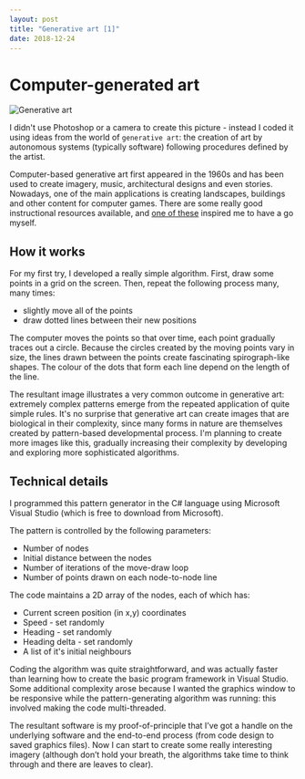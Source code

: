 ```yaml
---
layout: post
title: "Generative art [1]"
date: 2018-12-24
---
```


# Computer-generated art

<img srcset="/assets/images_0001_generative/2018-12-01-140138-500.jpg 500w,
             /assets/images_0001_generative/2018-12-01-140138-1200.jpg 1200w"
     sizes="(max-width: 500px) 500px,
						(max-width: 1200px) 1200px,
            1200px"
     src="/image_test_JPEGs/Image01.1000.jpg" alt="Generative art">

I didn't use Photoshop or a camera to create this picture - instead I coded it using ideas from the world of `generative art`: the creation of art by autonomous systems (typically software) following procedures defined by the artist.

Computer-based generative art first appeared in the 1960s and has been used to create imagery, music, architectural designs and even stories. Nowadays, one of the main applications is creating landscapes, buildings and other content for computer games. There are some really good instructional resources available, and [one of these](https://inconvergent.net/generative/) inspired me to have a go myself.

## How it works

For my first try, I developed a really simple algorithm. First, draw some points in a grid on the screen. Then, repeat the following process many, many times:
* slightly move all of the points
* draw dotted lines between their new positions

The computer moves the points so that over time, each point gradually traces out a circle. Because the circles created by the moving points vary in size, the lines drawn between the points create fascinating spirograph-like shapes. The colour of the dots that form each line depend on the length of the line.

The resultant image illustrates a very common outcome in generative art: extremely complex patterns emerge from the repeated application of quite simple rules. It's no surprise that generative art can create images that are biological in their complexity, since many forms in nature are themselves created by pattern-based developmental process. I'm planning to create more images like this, gradually increasing their complexity by developing and exploring more sophisticated algorithms.

## Technical details

I programmed this pattern generator in the C# language using Microsoft Visual Studio (which is free to download from Microsoft).

The pattern is controlled by the following parameters:
* Number of nodes
* Initial distance between the nodes
* Number of iterations of the move-draw loop
* Number of points drawn on each node-to-node line

The code maintains a 2D array of the nodes, each of which has:
* Current screen position (in x,y) coordinates
* Speed - set randomly
* Heading - set randomly
* Heading delta - set randomly
* A list of it's initial neighbours

Coding the algorithm was quite straightforward, and was actually faster than learning how to create the basic program framework in Visual Studio. Some additional complexity arose because I wanted the graphics window to be responsive while the pattern-generating algorithm was running: this involved making the code multi-threaded.

The resultant software is my proof-of-principle that I’ve got a handle on the underlying software and the end-to-end process (from code design to saved graphics files). Now I can start to create some really interesting imagery (although don’t hold your breath, the algorithms take time to think through and there are leaves to clear).
